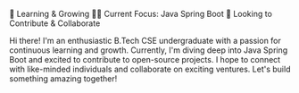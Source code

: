 🌱 Learning & Growing
👨‍💻 Current Focus: Java Spring Boot
🚀 Looking to Contribute & Collaborate

Hi there! I'm an enthusiastic B.Tech CSE undergraduate with a passion for continuous learning and growth. Currently, I'm diving deep into Java Spring Boot and excited to contribute to open-source projects. I hope to connect with like-minded individuals and collaborate on exciting ventures. Let's build something amazing together!
